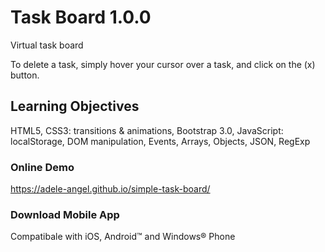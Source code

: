 # Task Board 1.0.0
Virtual task board

To delete a task, simply hover your cursor over a task, and click on the (x) button.

## Learning Objectives
HTML5, CSS3: transitions & animations, Bootstrap 3.0, JavaScript: localStorage, DOM manipulation, Events, Arrays, Objects, JSON, RegExp

### Online Demo
https://adele-angel.github.io/simple-task-board/

### Download Mobile App

Compatibale with iOS, Android™ and Windows® Phone

